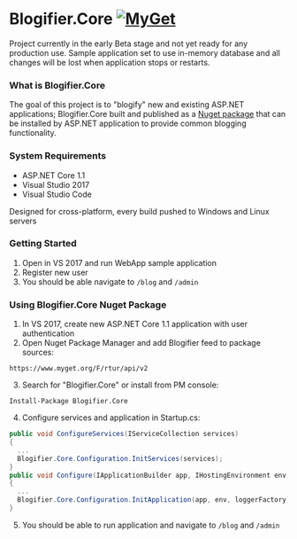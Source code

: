 # Blogifier.Core [![MyGet](https://buildstats.info/myget/rtur/Blogifier.Core)](https://www.myget.org/feed/rtur/package/nuget/Blogifier.Core)

Project currently in the early Beta stage and not yet ready for any production use. Sample application set to use in-memory database and all changes will be lost when application stops or restarts.

### What is Blogifier.Core

The goal of this project is to "blogify" new and existing ASP.NET applications; Blogifier.Core built and published as a [Nuget package](https://www.myget.org/feed/rtur/package/nuget/Blogifier.Core) that can be installed by ASP.NET application to provide common blogging functionality. 

### System Requirements

 * ASP.NET Core 1.1
 * Visual Studio 2017
 * Visual Studio Code

Designed for cross-platform, every build pushed to Windows and Linux servers

### Getting Started

1. Open in VS 2017 and run WebApp sample application
2. Register new user
3. You should be able navigate to `/blog` and `/admin`

### Using Blogifier.Core Nuget Package

1. In VS 2017, create new ASP.NET Core 1.1 application with user authentication
2. Open Nuget Package Manager and add Blogifier feed to package sources:
```
https://www.myget.org/F/rtur/api/v2
```
3. Search for "Blogifier.Core" or install from PM console:
```
Install-Package Blogifier.Core 
```
4. Configure services and application in Startup.cs:
```csharp
public void ConfigureServices(IServiceCollection services)
{
  ...
  Blogifier.Core.Configuration.InitServices(services);
}
public void Configure(IApplicationBuilder app, IHostingEnvironment env, ILoggerFactory loggerFactory)
{
  ...
  Blogifier.Core.Configuration.InitApplication(app, env, loggerFactory);
}
```
5. You should be able to run application and navigate to `/blog` and `/admin`
